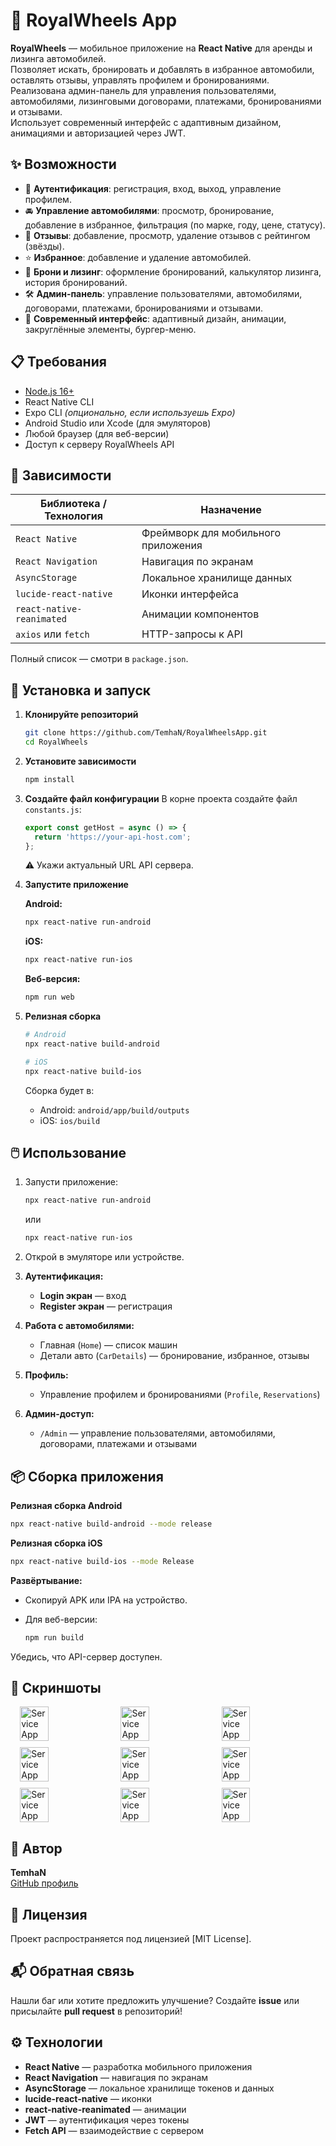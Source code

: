 # 🚗 RoyalWheels App

**RoyalWheels** — мобильное приложение на **React Native** для аренды и лизинга автомобилей.  
Позволяет искать, бронировать и добавлять в избранное автомобили, оставлять отзывы, управлять профилем и бронированиями.  
Реализована админ-панель для управления пользователями, автомобилями, лизинговыми договорами, платежами, бронированиями и отзывами.  
Использует современный интерфейс с адаптивным дизайном, анимациями и авторизацией через JWT.

## ✨ Возможности

- 🔐 **Аутентификация**: регистрация, вход, выход, управление профилем.
- 🚘 **Управление автомобилями**: просмотр, бронирование, добавление в избранное, фильтрация (по марке, году, цене, статусу).
- 📝 **Отзывы**: добавление, просмотр, удаление отзывов с рейтингом (звёзды).
- ⭐ **Избранное**: добавление и удаление автомобилей.
- 📅 **Брони и лизинг**: оформление бронирований, калькулятор лизинга, история бронирований.
- 🛠️ **Админ-панель**: управление пользователями, автомобилями, договорами, платежами, бронированиями и отзывами.
- 🎨 **Современный интерфейс**: адаптивный дизайн, анимации, закруглённые элементы, бургер-меню.

## 📋 Требования

- [Node.js 16+](https://nodejs.org/)
- React Native CLI
- Expo CLI *(опционально, если используешь Expo)*
- Android Studio или Xcode (для эмуляторов)
- Любой браузер (для веб-версии)
- Доступ к серверу RoyalWheels API


## 🧩 Зависимости

| Библиотека / Технология             | Назначение                                |
|-------------------------------------|-------------------------------------------|
| `React Native`                      | Фреймворк для мобильного приложения       |
| `React Navigation`                  | Навигация по экранам                      |
| `AsyncStorage`                      | Локальное хранилище данных                |
| `lucide-react-native`               | Иконки интерфейса                         |
| `react-native-reanimated`           | Анимации компонентов                      |
| `axios` или `fetch`                 | HTTP-запросы к API                        |

Полный список — смотри в `package.json`.

## 🚀 Установка и запуск

1. **Клонируйте репозиторий**
   ```bash
   git clone https://github.com/TemhaN/RoyalWheelsApp.git
   cd RoyalWheels

2. **Установите зависимости**

   ```bash
   npm install
   ```

3. **Создайте файл конфигурации**
   В корне проекта создайте файл `constants.js`:

   ```javascript
   export const getHost = async () => {
     return 'https://your-api-host.com';
   };
   ```

   ⚠️ Укажи актуальный URL API сервера.

4. **Запустите приложение**

   **Android:**

   ```bash
   npx react-native run-android
   ```

   **iOS:**

   ```bash
   npx react-native run-ios
   ```

   **Веб-версия:**

   ```bash
   npm run web
   ```

5. **Релизная сборка**

   ```bash
   # Android
   npx react-native build-android

   # iOS
   npx react-native build-ios
   ```

   Сборка будет в:

   * Android: `android/app/build/outputs`
   * iOS: `ios/build`

## 🖱️ Использование

1. Запусти приложение:

   ```bash
   npx react-native run-android
   ```

   или

   ```bash
   npx react-native run-ios
   ```

2. Открой в эмуляторе или устройстве.

3. **Аутентификация:**

   * **Login экран** — вход
   * **Register экран** — регистрация

4. **Работа с автомобилями:**

   * Главная (`Home`) — список машин
   * Детали авто (`CarDetails`) — бронирование, избранное, отзывы

5. **Профиль:**

   * Управление профилем и бронированиями (`Profile`, `Reservations`)

6. **Админ-доступ:**

   * `/Admin` — управление пользователями, автомобилями, договорами, платежами и отзывами

## 📦 Сборка приложения

**Релизная сборка Android**

```bash
npx react-native build-android --mode release
```

**Релизная сборка iOS**

```bash
npx react-native build-ios --mode Release
```

**Развёртывание:**

* Скопируй APK или IPA на устройство.
* Для веб-версии:

  ```bash
  npm run build
  ```

Убедись, что API-сервер доступен.

## 📸 Скриншоты

<div style="display: flex; flex-wrap: wrap; gap: 10px; justify-content: center;">
  <img src="https://github.com/TemhaN/RoyalWheelsApp/blob/main/Screenshots/1.png?raw=true" alt="Service App" width="30%">
  <img src="https://github.com/TemhaN/RoyalWheelsApp/blob/main/Screenshots/2.png?raw=true" alt="Service App" width="30%">
  <img src="https://github.com/TemhaN/RoyalWheelsApp/blob/main/Screenshots/3.png?raw=true" alt="Service App" width="30%">
  <img src="https://github.com/TemhaN/RoyalWheelsApp/blob/main/Screenshots/4.png?raw=true" alt="Service App" width="30%">
  <img src="https://github.com/TemhaN/RoyalWheelsApp/blob/main/Screenshots/5.png?raw=true" alt="Service App" width="30%">
  <img src="https://github.com/TemhaN/RoyalWheelsApp/blob/main/Screenshots/6.png?raw=true" alt="Service App" width="30%">
  <img src="https://github.com/TemhaN/RoyalWheelsApp/blob/main/Screenshots/7.png?raw=true" alt="Service App" width="30%">
  <img src="https://github.com/TemhaN/RoyalWheelsApp/blob/main/Screenshots/8.png?raw=true" alt="Service App" width="30%">
  <img src="https://github.com/TemhaN/RoyalWheelsApp/blob/main/Screenshots/9.png?raw=true" alt="Service App" width="30%">
</div>    

## 🧠 Автор

**TemhaN**  
[GitHub профиль](https://github.com/TemhaN)

## 🧾 Лицензия

Проект распространяется под лицензией [MIT License].

## 📬 Обратная связь

Нашли баг или хотите предложить улучшение?
Создайте **issue** или присылайте **pull request** в репозиторий!

## ⚙️ Технологии

* **React Native** — разработка мобильного приложения
* **React Navigation** — навигация по экранам
* **AsyncStorage** — локальное хранилище токенов и данных
* **lucide-react-native** — иконки
* **react-native-reanimated** — анимации
* **JWT** — аутентификация через токены
* **Fetch API** — взаимодействие с сервером
